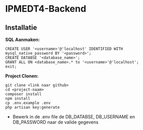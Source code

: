 # IPMEDT4-Backend


## Installatie

**SQL Aanmaken:**
```
CREATE USER '<username>'@'localhost' IDENTIFIED WITH mysql_native_password BY '<password>';
CREATE DATABSE '<database_name>';
GRANT ALL ON <database_name>.* to '<username>'@'localhost';
exit;
```

**Project Clonen:**
```
git clone <link naar github>
cd <project-naam>
composer install
npm install
cp .env.example .env
php artisan key:generate
```


- Bewerk in de .env file de DB_DATABSE, DB_USERNAME en DB_PASSWORD naar de valide gegevens
